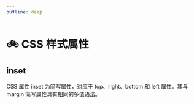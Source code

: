 ```yaml
---
outline: deep
---
```


# 🚲 CSS 样式属性

## inset

CSS 属性 inset 为简写属性，对应于 top、right、bottom 和 left 属性。其与 margin 简写属性具有相同的多值语法。

